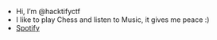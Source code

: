 - Hi, I’m @hacktifyctf
- I like to play Chess and listen to Music, it gives me peace :)
- [Spotify](https://spotify.link/ELtU6L3bNDb)
